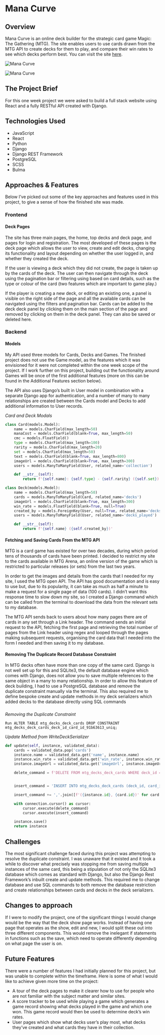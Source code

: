 # Mana Curve

## Overview

Mana Curve is an online deck builder for the strategic card game Magic: The Gathering (MTG). The site enables users to use cards drawn from the MTG API to create decks for them to play, and compare their win rates to see which decks perform best. You can visit the site [here](https://mana-curve.herokuapp.com/#/).

![Mana Curve](https://i.imgur.com/HHQ5ycf.png)

![Mana Curve](https://i.imgur.com/Hg9BK8O.png)

## The Project Brief

For this one week project we were asked to build a full stack website using React and a fully RESTful API created with Django.

## Technologies Used
* JavaScript
* React
* Python
* Django
* Django REST Framework
* PostgreSQL
* SCSS
* Bulma

## Approaches & Features

Below I’ve picked out some of the key approaches and features used in this project, to give a sense of how the finished site was made.

### Frontend

#### Deck Pages

The site has three main pages, the home, top decks and deck page, and pages for login and registration. The most developed of these pages is the deck page which allows the user to view, create and edit decks, changing its functionality and layout depending on whether the user logged in, and whether they created the deck.

If the user is viewing a deck which they did not create, the page is taken up by the cards of the deck. The user can then navigate through the deck using the pagination bar or filtering using based on card details, such as the type or colour of the card (two features which are important to game play.)

If the player is creating a new deck, or editing an existing one, a panel is visible on the right side of the page and all the available cards can be navigated using the filters and pagination bar. Cards can be added to the deck deck panel by clicking them on the main section of the page and removed by clicking on them in the deck panel. They can also be saved or deleted here.

### Backend

#### Models

My API used three models for Cards, Decks and Games. The finished project does not use the Game model, as the features which it was envisioned for it were not completed within the one week scope of the project. If I work further on this project, building out the functionality around Games will be once of the first additional features (more on this can be found in the Additional Features section below).

The API also uses Django’s built in User model in combination with a separate Django app for authentication, and a number of many to many relationships are created between the Cards model and Decks to add additional information to User records.

*Card and Deck Modals*
```python
class Card(models.Model):
    name = models.CharField(max_length=50)
    manaCost = models.CharField(blank=True, max_length=50)
    cmc = models.FloatField()
    type = models.CharField(max_length=100)
    rarity = models.CharField(max_length=20)
    set = models.CharField(max_length=50)
    text = models.CharField(blank=True, max_length=800)
    imageUrl = models.CharField(blank=True, max_length=300)
    users = models.ManyToManyField(User, related_name='collection')

    def __str__(self):
        return f'{self.name}: {self.type} - {self.rarity} ({self.set})'

class Deck(models.Model):
    name = models.CharField(max_length=50)
    cards = models.ManyToManyField(Card, related_name='decks')
    imageUrl = models.CharField(blank=True, max_length=300)
    win_rate = models.FloatField(blank=True, null=True)
    created_by = models.ForeignKey(User, null=True, related_name='decks_created', on_delete=models.SET_NULL)
    users = models.ManyToManyField(User, related_name='decks_played')

    def __str__(self):
        return f'{self.name} ({self.created_by})'
```
#### Fetching and Saving Cards From the MTG API

MTG is a card game has existed for over two decades, during which period tens of thousands of cards have been printed. I decided to restrict my site to the cards available in MTG Arena, an online version of the game which is restricted to particular releases (or sets) from the last two years.

In order to get the images and details from the cards that I needed for my site, I used the MTG open API. The API has good documentation and is easy to use but, due to its popularity, it can take as much as half a minute to make a request for a single page of data (100 cards). I didn’t want this response time to slow down my site, so I created a Django command which can be called from the terminal to download the data from the relevant sets to my database.

The MTG API sends back to users about how many pages there are of cards in any set through a Link header. The command sends an initial request to the API, fetching the first page and retrieving the total number of pages from the Link header using regex and looped through the pages making subsequent requests, organising the card data that I needed into the form I needed and then saving it to my database.

#### Removing The Duplicate Record Database Constraint

In MTG decks often have more than one copy of the same card. Django is not well set up for this and SQLite3, the default database engine which comes with Django, does not allow you to save multiple references to the same object in a many to many relationship. In order to allow this feature of deck building, I had to use a PostgreSQL database and remove the duplicate constraint manually via the terminal. This also required me to define bespoke create and update methods in my deck serializers which added decks to the database directly using SQL commands

#####

*Removing the Duplicate Constraint*
```
Run ALTER TABLE mtg_decks_deck_cards DROP CONSTRAINT mtg_decks_deck_cards_deck_id_card_id_91b63613_uniq;
```

*Update Method from WriteDeckSerializer*
```Python
def update(self, instance, validated_data):
    cards = validated_data.pop('cards')
    instance.name = validated_data.get('name', instance.name)
    instance.win_rate = validated_data.get('win_rate', instance.win_rate)
    instance.imageUrl = validated_data.get('imageUrl', instance.imageUrl)

    delete_command = f'DELETE FROM mtg_decks_deck_cards WHERE deck_id = {instance.id}'


    insert_command = 'INSERT INTO mtg_decks_deck_cards (deck_id, card_id) VALUES '

    insert_command += ','.join([f'({instance.id}, {card.id})' for card in cards])

    with connection.cursor() as cursor:
        cursor.execute(delete_command)
        cursor.execute(insert_command)

    instance.save()
    return instance
```

## Challenges

The most significant challenge faced during this project was attempting to resolve the duplicate constraint. I was unaware that it existed and it took a while to discover what precisely was stopping me from saving multiple instances of the same card, this being a stipulation of not only the SQLite3 database which comes as standard with Django, but also the Django Rest Framework’s inbuilt create and update methods. This required me to change database and use SQL commands to both remove the database restriction and create relationships between cards and decks in the deck serializers.

## Changes to approach

If I were to modify the project, one of the significant things I would change would be the way that the deck show page works. Instead of having one page that operates as the show, edit and new, I would split these out into three different components. This would remove the inelegant if statements in functions such as the save, which need to operate differently depending on what page the user is on.


## Future Features

There were a number of features I had initially planned for this project, but was unable to complete within the timeframe. Here is some of what I would like to achieve given more time on the project:

* A tour of the deck pages to make it clearer how to use for people who are not familiar with the subject matter and similar sites.
* A score tracker to be used while playing a game which generates a game record showing what decks played in the game and which one won. This game record would then be used to determine deck’s win rates.
* User pages which show what decks user’s play most, what decks they’ve created and what cards they have in their collection.
